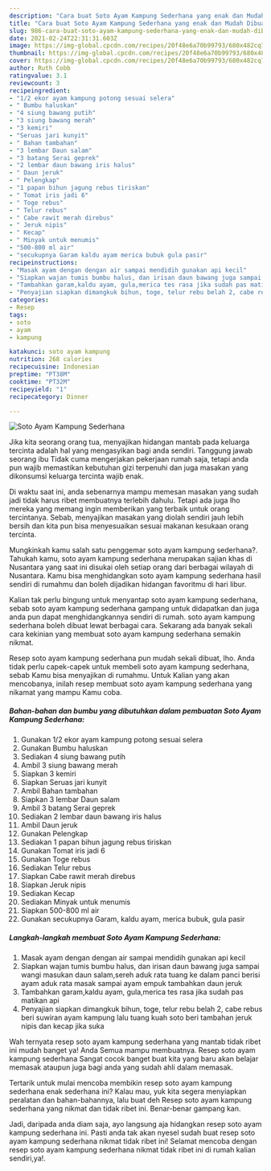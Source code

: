 ```yaml
---
description: "Cara buat Soto Ayam Kampung Sederhana yang enak dan Mudah Dibuat"
title: "Cara buat Soto Ayam Kampung Sederhana yang enak dan Mudah Dibuat"
slug: 986-cara-buat-soto-ayam-kampung-sederhana-yang-enak-dan-mudah-dibuat
date: 2021-02-24T22:31:31.603Z
image: https://img-global.cpcdn.com/recipes/20f48e6a70b99793/680x482cq70/soto-ayam-kampung-sederhana-foto-resep-utama.jpg
thumbnail: https://img-global.cpcdn.com/recipes/20f48e6a70b99793/680x482cq70/soto-ayam-kampung-sederhana-foto-resep-utama.jpg
cover: https://img-global.cpcdn.com/recipes/20f48e6a70b99793/680x482cq70/soto-ayam-kampung-sederhana-foto-resep-utama.jpg
author: Ruth Cobb
ratingvalue: 3.1
reviewcount: 3
recipeingredient:
- "1/2 ekor ayam kampung potong sesuai selera"
- " Bumbu haluskan"
- "4 siung bawang putih"
- "3 siung bawang merah"
- "3 kemiri"
- "Seruas jari kunyit"
- " Bahan tambahan"
- "3 lembar Daun salam"
- "3 batang Serai geprek"
- "2 lembar daun bawang iris halus"
- " Daun jeruk"
- " Pelengkap"
- "1 papan bihun jagung rebus tiriskan"
- " Tomat iris jadi 6"
- " Toge rebus"
- " Telur rebus"
- " Cabe rawit merah direbus"
- " Jeruk nipis"
- " Kecap"
- " Minyak untuk menumis"
- "500-800 ml air"
- "secukupnya Garam kaldu ayam merica bubuk gula pasir"
recipeinstructions:
- "Masak ayam dengan dengan air sampai mendidih gunakan api kecil"
- "Siapkan wajan tumis bumbu halus, dan irisan daun bawang juga sampai wangi masukan daun salam,sereh aduk rata tuang ke dalam panci berisi ayam aduk rata masak sampai ayam empuk tambahkan daun jeruk"
- "Tambahkan garam,kaldu ayam, gula,merica tes rasa jika sudah pas matikan api"
- "Penyajian siapkan dimangkuk bihun, toge, telur rebu belah 2, cabe rebus beri suwiran ayam kampung lalu tuang kuah soto beri tambahan jeruk nipis dan kecap jika suka"
categories:
- Resep
tags:
- soto
- ayam
- kampung

katakunci: soto ayam kampung 
nutrition: 268 calories
recipecuisine: Indonesian
preptime: "PT38M"
cooktime: "PT32M"
recipeyield: "1"
recipecategory: Dinner

---
```



![Soto Ayam Kampung Sederhana](https://img-global.cpcdn.com/recipes/20f48e6a70b99793/680x482cq70/soto-ayam-kampung-sederhana-foto-resep-utama.jpg)

Jika kita seorang orang tua, menyajikan hidangan mantab pada keluarga tercinta adalah hal yang mengasyikan bagi anda sendiri. Tanggung jawab seorang ibu Tidak cuma mengerjakan pekerjaan rumah saja, tetapi anda pun wajib memastikan kebutuhan gizi terpenuhi dan juga masakan yang dikonsumsi keluarga tercinta wajib enak.

Di waktu  saat ini, anda sebenarnya mampu memesan masakan yang sudah jadi tidak harus ribet membuatnya terlebih dahulu. Tetapi ada juga lho mereka yang memang ingin memberikan yang terbaik untuk orang tercintanya. Sebab, menyajikan masakan yang diolah sendiri jauh lebih bersih dan kita pun bisa menyesuaikan sesuai makanan kesukaan orang tercinta. 



Mungkinkah kamu salah satu penggemar soto ayam kampung sederhana?. Tahukah kamu, soto ayam kampung sederhana merupakan sajian khas di Nusantara yang saat ini disukai oleh setiap orang dari berbagai wilayah di Nusantara. Kamu bisa menghidangkan soto ayam kampung sederhana hasil sendiri di rumahmu dan boleh dijadikan hidangan favoritmu di hari libur.

Kalian tak perlu bingung untuk menyantap soto ayam kampung sederhana, sebab soto ayam kampung sederhana gampang untuk didapatkan dan juga anda pun dapat menghidangkannya sendiri di rumah. soto ayam kampung sederhana boleh dibuat lewat berbagai cara. Sekarang ada banyak sekali cara kekinian yang membuat soto ayam kampung sederhana semakin nikmat.

Resep soto ayam kampung sederhana pun mudah sekali dibuat, lho. Anda tidak perlu capek-capek untuk membeli soto ayam kampung sederhana, sebab Kamu bisa menyajikan di rumahmu. Untuk Kalian yang akan mencobanya, inilah resep membuat soto ayam kampung sederhana yang nikamat yang mampu Kamu coba.

<!--inarticleads1-->

##### Bahan-bahan dan bumbu yang dibutuhkan dalam pembuatan Soto Ayam Kampung Sederhana:

1. Gunakan 1/2 ekor ayam kampung potong sesuai selera
1. Gunakan  Bumbu haluskan
1. Sediakan 4 siung bawang putih
1. Ambil 3 siung bawang merah
1. Siapkan 3 kemiri
1. Siapkan Seruas jari kunyit
1. Ambil  Bahan tambahan
1. Siapkan 3 lembar Daun salam
1. Ambil 3 batang Serai geprek
1. Sediakan 2 lembar daun bawang iris halus
1. Ambil  Daun jeruk
1. Gunakan  Pelengkap
1. Sediakan 1 papan bihun jagung rebus tiriskan
1. Gunakan  Tomat iris jadi 6
1. Gunakan  Toge rebus
1. Sediakan  Telur rebus
1. Siapkan  Cabe rawit merah direbus
1. Siapkan  Jeruk nipis
1. Sediakan  Kecap
1. Sediakan  Minyak untuk menumis
1. Siapkan 500-800 ml air
1. Gunakan secukupnya Garam, kaldu ayam, merica bubuk, gula pasir




<!--inarticleads2-->

##### Langkah-langkah membuat Soto Ayam Kampung Sederhana:

1. Masak ayam dengan dengan air sampai mendidih gunakan api kecil
1. Siapkan wajan tumis bumbu halus, dan irisan daun bawang juga sampai wangi masukan daun salam,sereh aduk rata tuang ke dalam panci berisi ayam aduk rata masak sampai ayam empuk tambahkan daun jeruk
1. Tambahkan garam,kaldu ayam, gula,merica tes rasa jika sudah pas matikan api
1. Penyajian siapkan dimangkuk bihun, toge, telur rebu belah 2, cabe rebus beri suwiran ayam kampung lalu tuang kuah soto beri tambahan jeruk nipis dan kecap jika suka




Wah ternyata resep soto ayam kampung sederhana yang mantab tidak ribet ini mudah banget ya! Anda Semua mampu membuatnya. Resep soto ayam kampung sederhana Sangat cocok banget buat kita yang baru akan belajar memasak ataupun juga bagi anda yang sudah ahli dalam memasak.

Tertarik untuk mulai mencoba membikin resep soto ayam kampung sederhana enak sederhana ini? Kalau mau, yuk kita segera menyiapkan peralatan dan bahan-bahannya, lalu buat deh Resep soto ayam kampung sederhana yang nikmat dan tidak ribet ini. Benar-benar gampang kan. 

Jadi, daripada anda diam saja, ayo langsung aja hidangkan resep soto ayam kampung sederhana ini. Pasti anda tak akan nyesel sudah buat resep soto ayam kampung sederhana nikmat tidak ribet ini! Selamat mencoba dengan resep soto ayam kampung sederhana nikmat tidak ribet ini di rumah kalian sendiri,ya!.

